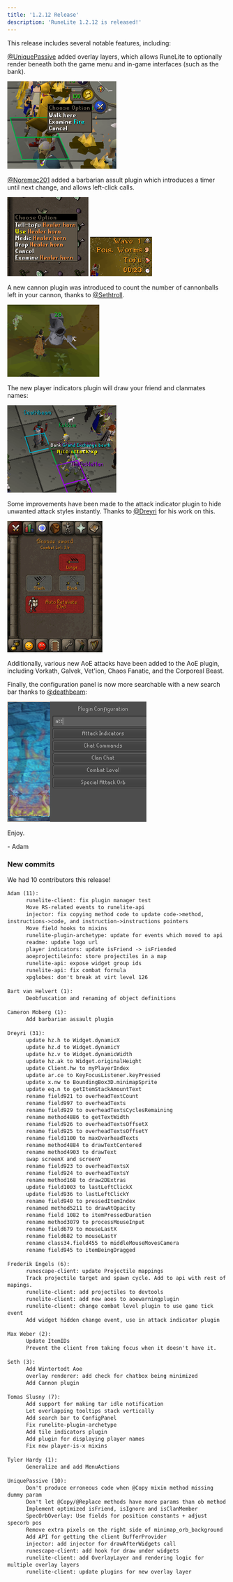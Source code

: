 ```yaml
---
title: '1.2.12 Release'
description: 'RuneLite 1.2.12 is released!'
---
```


This release includes several notable features, including:

[@UniquePassive](https://github.com/UniquePassive) added overlay layers, which
allows RuneLite to optionally render beneath both the game menu and in-game
interfaces (such as the bank).

![interface-layers](/img/blog/1.2.12-Release/overlayorder.png)

[@Noremac201](https://github.com/Noremac201) added a barbarian assult plugin
which introduces a timer until next change, and allows left-click calls.

![ba-click](/img/blog/1.2.12-Release/ba-click.png)
![ba-timer](/img/blog/1.2.12-Release/ba-timer.png)

A new cannon plugin was introduced to count the number of cannonballs left in
your cannon, thanks to [@Sethtroll](https://github.com/Sethtroll).

![cannon](/img/blog/1.2.12-Release/cannon.png)

The new player indicators plugin will draw your friend and clanmates names:

![clannames](/img/blog/1.2.12-Release/playernames.png)

Some improvements have been made to the attack indicator plugin to hide unwanted
attack styles instantly. Thanks to [@Dreyri](https://github.com/Dreyri) for his
work on this.

![attackstyles](/img/blog/1.2.12-Release/attackstyles.gif)

Additionally, various new AoE attacks have been added to the AoE plugin,
including Vorkath, Galvek, Vet'ion, Chaos Fanatic, and the Corporeal Beast.

Finally, the configuration panel is now more searchable with a new search bar thanks to [@deathbeam](https://github.com/deathbeam):

![configsearch](/img/blog/1.2.12-Release/configsearch.png)

Enjoy.

\- Adam


### New commits

We had 10 contributors this release!

```
Adam (11):
      runelite-client: fix plugin manager test
      Move RS-related events to runelite-api
      injector: fix copying method code to update code->method, instructions->code, and instruction->instructions pointers
      Move field hooks to mixins
      runelite-plugin-archetype: update for events which moved to api
      readme: update logo url
      player indicators: update isFriend -> isFriended
      aoeprojectileinfo: store projectiles in a map
      runelite-api: expose widget group ids
      runelite-api: fix combat fornula
      xpglobes: don't break at virt level 126

Bart van Helvert (1):
      Deobfuscation and renaming of object definitions

Cameron Moberg (1):
      Add barbarian assault plugin

Dreyri (31):
      update hz.h to Widget.dynamicX
      update hz.d to Widget.dynamicY
      update hz.v to Widget.dynamicWidth
      update hz.ak to Widget.originalHeight
      update Client.hw to myPlayerIndex
      update ar.ce to KeyFocusListener.keyPressed
      update x.nw to BoundingBox3D.minimapSprite
      update eq.n to getItemStackAmountText
      rename field921 to overheadTextCount
      rename field997 to overheadTexts
      rename field929 to overheadTextsCyclesRemaining
      rename method4886 to getTextWidth
      rename field926 to overheadTextsOffsetX
      rename field925 to overheadTextsOffsetY
      rename field1100 to maxOverheadTexts
      rename method4884 to drawTextCentered
      rename method4903 to drawText
      swap screenX and screenY
      rename field923 to overheadTextsX
      rename field924 to overheadTextsY
      rename method168 to draw2DExtras
      update field1003 to lastLeftClickX
      update field936 to lastLeftClickY
      rename field940 to pressedItemIndex
      renamed method5211 to drawAtOpacity
      rename field 1082 to itemPressedDuration
      rename method3079 to processMouseInput
      rename field679 to mouseLastX
      rename field682 to mouseLastY
      rename class34.field455 to middleMouseMovesCamera
      rename field945 to itemBeingDragged

Frederik Engels (6):
      runescape-client: update Projectile mappings
      Track projectile target and spawn cycle. Add to api with rest of mapings.
      runelite-client: add projectiles to devtools
      runelite-client: add new aoes to aoewarningplugin
      runelite-client: change combat level plugin to use game tick event
      Add widget hidden change event, use in attack indicator plugin

Max Weber (2):
      Update ItemIDs
      Prevent the client from taking focus when it doesn't have it.

Seth (3):
      Add Wintertodt Aoe
      overlay renderer: add check for chatbox being minimized
      Add Cannon plugin

Tomas Slusny (7):
      Add support for making tar idle notification
      Let overlapping tooltips stack vertically
      Add search bar to ConfigPanel
      Fix runelite-plugin-archetype
      Add tile indicators plugin
      Add plugin for displaying player names
      Fix new player-is-x mixins

Tyler Hardy (1):
      Generalize and add MenuActions

UniquePassive (10):
      Don't produce erroneous code when @Copy mixin method missing dummy param
      Don't let @Copy/@Replace methods have more params than ob method
      Implement optimized isFriend, isIgnore and isClanMember
      SpecOrbOverlay: Use fields for position constants + adjust specorb pos
      Remove extra pixels on the right side of minimap_orb_background
      Add API for getting the client BufferProvider
      injector: add injector for drawAfterWidgets call
      runescape-client: add hook for draw under widgets
      runelite-client: add OverlayLayer and rendering logic for multiple overlay layers
      runelite-client: update plugins for new overlay layer
```
